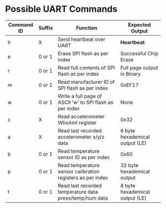 # Possible UART Commands

| Command ID | Suffix | Function | Expected Output |
| -------- | ------- | ------- | ------- |
| h | X | Send heartbeat over UART | **Heartbeat** |
| e | 0 or 1 | Erase SPI flash as per index | Successful Chip Erase |
| r | 0 or 1 | Read full contents of SPI flash as per index | Full page output in Binary |
| m | 0 or 1 | Read manufacturer ID of SPI flash as per index | 0xEF17 |
| w | 0 or 1 | Write a full page of ASCII 'w' to SPI flash as per index | None |
| c | X | Read accelerometer WhoAmI register | 0x32 |
| a | X | Read last recorded accelerometer x/y/z data | 6 byte hexademical output (LE) |
| b | 0 or 1 | Read temperature sensor ID as per index | 0x60 |
| p | 0 or 1 | Read temperature sensor calibration registers as per index | 32 byte hexademical output |
| t | 0 or 1 | Read last recorded temperature data press/temp/hum data | 8 byte hexademical output (LE) |